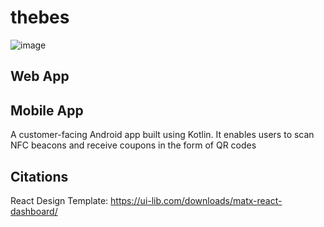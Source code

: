 # thebes
![image](https://user-images.githubusercontent.com/35209362/138578905-4c450ded-bc91-498d-a1b8-bfe301d456d1.png)
## Web App
## Mobile App
A customer-facing Android app built using Kotlin. It enables users to scan NFC beacons and receive coupons in the form of QR codes
## Citations
React Design Template: https://ui-lib.com/downloads/matx-react-dashboard/
